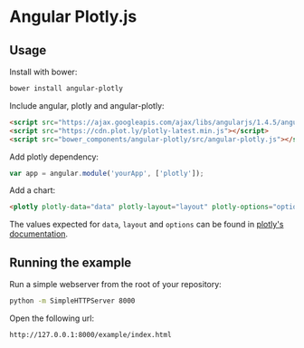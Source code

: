 # Angular Plotly.js

## Usage

Install with bower:

```bash
bower install angular-plotly
```

Include angular, plotly and angular-plotly:

```html
<script src="https://ajax.googleapis.com/ajax/libs/angularjs/1.4.5/angular.min.js"></script>
<script src="https://cdn.plot.ly/plotly-latest.min.js"></script>
<script src="bower_components/angular-plotly/src/angular-plotly.js"></script>
```

Add plotly dependency:

```js
var app = angular.module('yourApp', ['plotly']);
```


Add a chart:

```html
<plotly plotly-data="data" plotly-layout="layout" plotly-options="options"></plotly>
```

The values expected for `data`, `layout` and `options` can be found in [plotly's documentation](https://plot.ly/javascript/).

## Running the example

Run a simple webserver from the root of your repository:

```bash
python -m SimpleHTTPServer 8000
```

Open the following url:

```
http://127.0.0.1:8000/example/index.html
```
